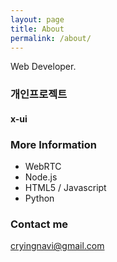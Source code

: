 ```yaml
---
layout: page
title: About
permalink: /about/
---
```


Web Developer.


### 개인프로젝트
#### x-ui

### More Information

- WebRTC
- Node.js
- HTML5 / Javascript
- Python

### Contact me

[cryingnavi@gmail.com](mailto:cryingnavi@gmail.com)